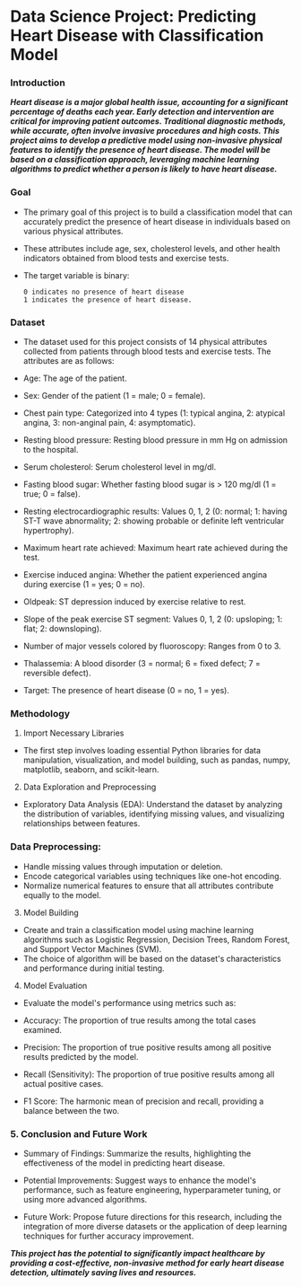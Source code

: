 # Data Science Project: Predicting Heart Disease with Classification Model


### Introduction
***Heart disease is a major global health issue, accounting for a significant percentage of deaths each year. Early detection and intervention are critical for improving patient outcomes. Traditional diagnostic methods, while accurate, often involve invasive procedures and high costs. This project aims to develop a predictive model using non-invasive physical features to identify the presence of heart disease. The model will be based on a classification approach, leveraging machine learning algorithms to predict whether a person is likely to have heart disease.***

### Goal
- The primary goal of this project is to build a classification model that can accurately predict the presence of heart disease in individuals based on various physical attributes.
- These attributes include age, sex, cholesterol levels, and other health indicators obtained from blood tests and exercise tests.
- The target variable is binary:

      0 indicates no presence of heart disease
      1 indicates the presence of heart disease.

### Dataset
- The dataset used for this project consists of 14 physical attributes collected from patients through blood tests and exercise tests.
  The attributes are as follows:

- Age: The age of the patient.
- Sex: Gender of the patient (1 = male; 0 = female).
- Chest pain type: Categorized into 4 types (1: typical angina, 2: atypical angina, 3: non-anginal pain, 4: asymptomatic).
- Resting blood pressure: Resting blood pressure in mm Hg on admission to the hospital.
- Serum cholesterol: Serum cholesterol level in mg/dl.
- Fasting blood sugar: Whether fasting blood sugar is > 120 mg/dl (1 = true; 0 = false).
- Resting electrocardiographic results: Values 0, 1, 2 (0: normal; 1: having ST-T wave abnormality; 2: showing probable or definite left ventricular hypertrophy).
- Maximum heart rate achieved: Maximum heart rate achieved during the test.
- Exercise induced angina: Whether the patient experienced angina during exercise (1 = yes; 0 = no).
- Oldpeak: ST depression induced by exercise relative to rest.
- Slope of the peak exercise ST segment: Values 0, 1, 2 (0: upsloping; 1: flat; 2: downsloping).
- Number of major vessels colored by fluoroscopy: Ranges from 0 to 3.
- Thalassemia: A blood disorder (3 = normal; 6 = fixed defect; 7 = reversible defect).
- Target: The presence of heart disease (0 = no, 1 = yes).

### Methodology

1. Import Necessary Libraries
- The first step involves loading essential Python libraries for data manipulation, visualization, and model building, such as pandas, numpy, matplotlib, seaborn, and scikit-learn.

2. Data Exploration and Preprocessing
- Exploratory Data Analysis (EDA): Understand the dataset by analyzing the distribution of variables, identifying missing values, and visualizing relationships between features.


### Data Preprocessing:
- Handle missing values through imputation or deletion.
- Encode categorical variables using techniques like one-hot encoding.
- Normalize numerical features to ensure that all attributes contribute equally to the model.


3. Model Building
- Create and train a classification model using machine learning algorithms such as Logistic Regression, Decision Trees, Random Forest, and Support Vector Machines (SVM).
- The choice of algorithm will be based on the dataset's characteristics and performance during initial testing.


4. Model Evaluation
- Evaluate the model's performance using metrics such as:

- Accuracy: The proportion of true results among the total cases examined.
- Precision: The proportion of true positive results among all positive results predicted by the model.
- Recall (Sensitivity): The proportion of true positive results among all actual positive cases.
- F1 Score: The harmonic mean of precision and recall, providing a balance between the two.

### 5. Conclusion and Future Work

- Summary of Findings: Summarize the results, highlighting the effectiveness of the model in predicting heart disease.

- Potential Improvements: Suggest ways to enhance the model's performance, such as feature engineering, hyperparameter tuning, or using more advanced algorithms.

- Future Work: Propose future directions for this research, including the integration of more diverse datasets or the application of deep learning techniques for further accuracy improvement.


***This project has the potential to significantly impact healthcare by providing a cost-effective, non-invasive method for early heart disease detection, ultimately saving lives and resources.***
